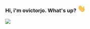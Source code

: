 ### Hi, i'm ovictorjo. What's up? <img src="https://raw.githubusercontent.com/ABSphreak/ABSphreak/master/gifs/Hi.gif" width="25px"> 

<img src="https://github-readme-stats.vercel.app/api?username=ovictorjo&&show_icons=true&title_color=ffffff&icon_color=bb2acf&text_color=daf7dc&bg_color=191919">

